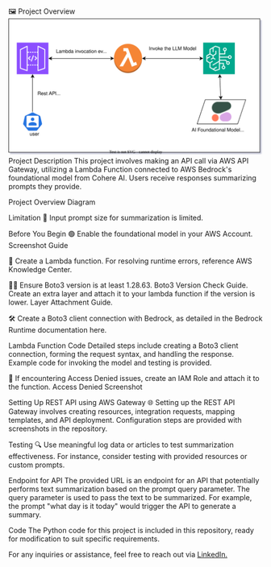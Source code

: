 🖼️ Project Overview
![Alt text](screenshots/bedrock-demo.drawio.svg)
Project Description
This project involves making an API call via AWS API Gateway, utilizing a Lambda Function connected to AWS Bedrock's foundational model from Cohere AI. Users receive responses summarizing prompts they provide.

Project Overview Diagram

Limitation
📏 Input prompt size for summarization is limited.

Before You Begin
🟢 Enable the foundational model in your AWS Account. Screenshot Guide

🧩 Create a Lambda function. For resolving runtime errors, reference AWS Knowledge Center.

🕵️‍♂️ Ensure Boto3 version is at least 1.28.63. Boto3 Version Check Guide. Create an extra layer and attach it to your lambda function if the version is lower. Layer Attachment Guide.

🛠️ Create a Boto3 client connection with Bedrock, as detailed in the Bedrock Runtime documentation here.

Lambda Function Code
Detailed steps include creating a Boto3 client connection, forming the request syntax, and handling the response. Example code for invoking the model and testing is provided.

🛑 If encountering Access Denied issues, create an IAM Role and attach it to the function. Access Denied Screenshot

Setting Up REST API using AWS Gateway
🌐 Setting up the REST API Gateway involves creating resources, integration requests, mapping templates, and API deployment. Configuration steps are provided with screenshots in the repository.

Testing
🔍 Use meaningful log data or articles to test summarization effectiveness. For instance, consider testing with provided resources or custom prompts.

Endpoint for API
The provided URL is an endpoint for an API that potentially performs text summarization based on the prompt query parameter. The query parameter is used to pass the text to be summarized. For example, the prompt "what day is it today" would trigger the API to generate a summary.

Code
The Python code for this project is included in this repository, ready for modification to suit specific requirements.

For any inquiries or assistance, feel free to reach out via [LinkedIn.](https://www.linkedin.com/in/nickjabs/)